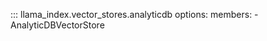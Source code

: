 ::: llama_index.vector_stores.analyticdb
    options:
      members:
        - AnalyticDBVectorStore
